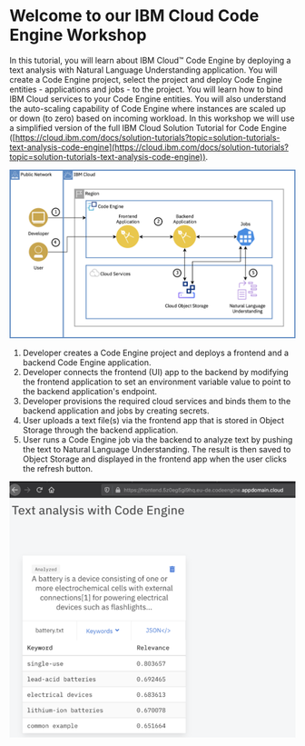 # Welcome to our IBM Cloud Code Engine Workshop

In this tutorial, you will learn about IBM Cloud™ Code Engine by deploying a text analysis with Natural Language Understanding application. You will create a Code Engine project, select the project and deploy Code Engine entities - applications and jobs - to the project. You will learn how to bind IBM Cloud services to your Code Engine entities. You will also understand the auto-scaling capability of Code Engine where instances are scaled up or down (to zero) based on incoming workload. In this workshop we will use a simplified version of the full IBM Cloud Solution Tutorial for Code Engine ([https://cloud.ibm.com/docs/solution-tutorials?topic=solution-tutorials-text-analysis-code-engine](https://cloud.ibm.com/docs/solution-tutorials?topic=solution-tutorials-text-analysis-code-engine)).

![](.gitbook/assets/image.png)

1. Developer creates a Code Engine project and deploys a frontend and a backend Code Engine application.
2. Developer connects the frontend (UI) app to the backend by modifying the frontend application to set an environment variable value to point to the backend application's endpoint.
3. Developer provisions the required cloud services and binds them to the backend application and jobs by creating secrets.
4. User uploads a text file(s) via the frontend app that is stored in Object Storage through the backend application.
5. User runs a Code Engine job via the backend to analyze text by pushing the text to Natural Language Understanding. The result is then saved to Object Storage and displayed in the frontend app when the user clicks the refresh button.

![The example Application we will build](<.gitbook/assets/image (34).png>)

